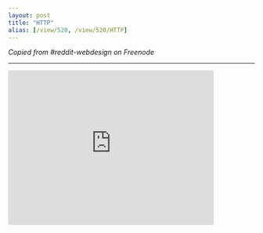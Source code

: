 ```yaml
---
layout: post
title: "HTTP"
alias: [/view/520, /view/520/HTTP]
---
```


<script src="https://gist.github.com/1904002.js?file=gistfile1.weechatlog"></script>

*Copied from \#reddit-webdesign on Freenode*

---

<iframe width="420" height="315" src="http://www.youtube.com/embed/ea7YNBo9dq4" frameborder="0" allowfullscreen></iframe>